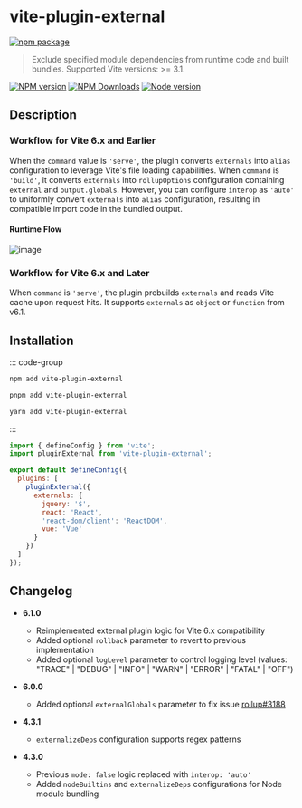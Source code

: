 # vite-plugin-external

[![npm package](https://nodei.co/npm/vite-plugin-external.png?downloads=true&downloadRank=true&stars=true)](https://www.npmjs.com/package/vite-plugin-external)

> Exclude specified module dependencies from runtime code and built bundles.
> Supported Vite versions: >= 3.1.

[![NPM version](https://img.shields.io/npm/v/vite-plugin-external.svg?style=flat)](https://npmjs.org/package/vite-plugin-external)
[![NPM Downloads](https://img.shields.io/npm/dm/vite-plugin-external.svg?style=flat)](https://npmjs.org/package/vite-plugin-external)
[![Node version](https://img.shields.io/node/v/vite-plugin-external.svg?style=flat)](https://npmjs.org/package/vite-plugin-external)

## Description

### Workflow for Vite 6.x and Earlier

When the `command` value is `'serve'`, the plugin converts `externals` into `alias` configuration to leverage Vite's file loading capabilities. When `command` is `'build'`, it converts `externals` into `rollupOptions` configuration containing `external` and `output.globals`. However, you can configure `interop` as `'auto'` to uniformly convert `externals` into `alias` configuration, resulting in compatible import code in the bundled output.

#### Runtime Flow

![image](https://user-images.githubusercontent.com/6262382/126889725-a5d276ad-913a-4498-8da1-2aa3fd1404ab.png)

### Workflow for Vite 6.x and Later

When `command` is `'serve'`, the plugin prebuilds `externals` and reads Vite cache upon request hits. It supports `externals` as `object` or `function` from v6.1.

## Installation

::: code-group

```bash [npm]
npm add vite-plugin-external
```
```bash [pnpm]
pnpm add vite-plugin-external
```
```bash [yarn]
yarn add vite-plugin-external
```

:::

```js
import { defineConfig } from 'vite';
import pluginExternal from 'vite-plugin-external';

export default defineConfig({
  plugins: [
    pluginExternal({
      externals: {
        jquery: '$',
        react: 'React',
        'react-dom/client': 'ReactDOM',
        vue: 'Vue'
      }
    })
  ]
});
```

## Changelog

* **6.1.0**
  * Reimplemented external plugin logic for Vite 6.x compatibility
  * Added optional `rollback` parameter to revert to previous implementation
  * Added optional `logLevel` parameter to control logging level (values: "TRACE" | "DEBUG" | "INFO" | "WARN" | "ERROR" | "FATAL" | "OFF")

* **6.0.0**
  * Added optional `externalGlobals` parameter to fix issue [rollup#3188](https://github.com/rollup/rollup/issues/3188)

* **4.3.1**
  * `externalizeDeps` configuration supports regex patterns

* **4.3.0**
  * Previous `mode: false` logic replaced with `interop: 'auto'`
  * Added `nodeBuiltins` and `externalizeDeps` configurations for Node module bundling
